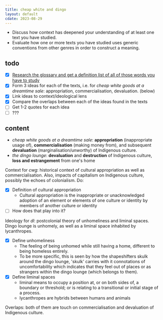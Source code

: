 ```yaml
---
title: cheap white and dingo
layout: default
cdate: 2023-08-29
---
```


- Discuss how context has deepened your understanding of at least one text you have studied.
- Evaluate how one or more texts you have studied uses generic conventions from other genres in order to construct a meaning.

## todo

- [x] [Research the glossary and get a definition list of all of those words you have to study](glossary-literature)
- [x] Form 3 ideas for each of the texts, i.e. for *cheap white goods at a dreamtime sale*: appropriation, commercialisation, devaluation. (below)
- [x] Link ideas to context/ideological lens
- [x] Compare the overlaps between each of the ideas found in the texts
- [ ] Get 1-2 quotes for each idea
- [ ] ???

## content

- *cheap white goods at a dreamtime sale*: **appropriation** (inappropriate usage of), **commercialisation** (making money from), and subsequent **devaluation** (marginalisation/unworthy) of Indigenous culture.
- *the dingo lounge*: **devaluation** and **destruction** of Indigenous culture, **loss and estrangement** from one's home

Context for *cwg*: historical context of cultural appropriation as well as commercialisation. Also, impacts of capitalism on Indigenous culture, possibly the echoes of colonialism. Do:
- [x] Definition of cultural appropriation
    - Cultural appropriation is the inappropriate or unacknowledged adoption of an element or elements of one culture or identity by members of another culture or identity
- [ ] How does that play into it?

Ideology for *dl*: postcolonial theory of unhomeliness and liminal spaces. Dingo lounge is unhomely, as well as a liminal space inhabited by lycanthropes.
- [x] Define unhomeliness
    - The feeling of being unhomed while still having a home, different to being homeless entirely.
    - To be more specific, this is seen by how the shapeshifters skulk around the dingo lounge, 'skulk' carries with it connotations of uncomfortability which indicates that they feel out of places or as strangers within the dingo lounge (which belongs to them).
- [x] Define liminal spaces
    - liminal means to occupy a position at, or on both sides of, a boundary or threshold; or is relating to a transitional or initial stage of a process.
    - lycanthropes are hybrids between humans and animals

Overlaps: both of them are touch on commercialisation and devaluation of Indigenous culture.


